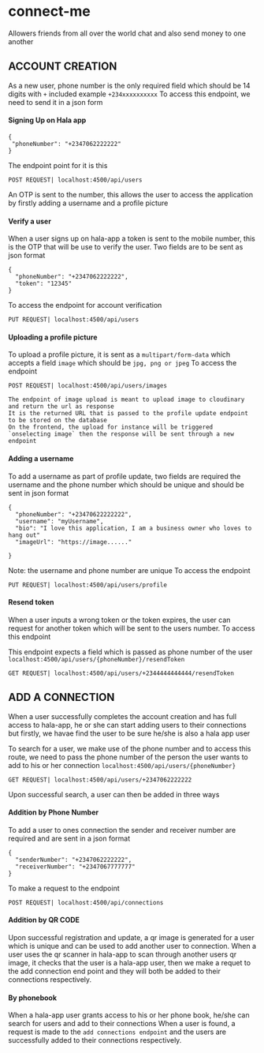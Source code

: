 # connect-me
Allowers friends from all over the world chat and also send money to one another


## ACCOUNT CREATION
 As a new user, phone number is the only required field which should be 14 digits with `+` included 
 example `+234xxxxxxxxxx`
 To access this endpoint, we need to send it in a json form 
#### Signing Up on Hala app
 ```
{
  "phoneNumber": "+2347062222222"
}
```
The endpoint point for it is this 
```
POST REQUEST| localhost:4500/api/users
```
An OTP is sent to the number, this allows the user to access the application by firstly adding a username and a profile picture

#### Verify a user
When a user signs up on hala-app a token is sent to the mobile number, this is the OTP that will be use to verify the user. Two fields are to be sent as json format 
```
{
  "phoneNumber": "+2347062222222",
  "token": "12345"
}
```

To access the endpoint for account verification 
```
PUT REQUEST| localhost:4500/api/users
```
#### Uploading a profile picture
To upload a profile picture, it is sent as a `multipart/form-data` which accepts a field `image` which should be `jpg, png or jpeg`
To access the endpoint 
```
POST REQUEST| localhost:4500/api/users/images

The endpoint of image upload is meant to upload image to cloudinary and return the url as response
It is the returned URL that is passed to the profile update endpoint to be stored on the database
On the frontend, the upload for instance will be triggered `onselecting image` then the response will be sent through a new endpoint
```
#### Adding a username
To add a username as part of profile update, two fields are required the username and the phone number which should be unique and should be sent in json format
```
{
  "phoneNumber": "+23470622222222",
  "username": "myUsername",
  "bio": "I love this application, I am a business owner who loves to hang out"
  "imageUrl": "https://image......"

}
```
Note: the username and phone number are unique
To access the endpoint 
```
PUT REQUEST| localhost:4500/api/users/profile
```
#### Resend token
When a user inputs a wrong token or the token expires, the user can request for another token which will be sent to the users number. To access this endpoint

This endpoint expects a field which is passed as phone number of the user `localhost:4500/api/users/{phoneNumber}/resendToken`
```
GET REQUEST| localhost:4500/api/users/+2344444444444/resendToken
```


## ADD A CONNECTION

When a user successfully completes the account creation and has full access to hala-app, he or she can start adding users to their connections but firstly, we havae find the user to be sure he/she is also a hala app user

To search for a user, we make use of the phone number and to access this route, we need to pass the phone number of the person the user wants to add to his or her connection `localhost:4500/api/users/{phoneNumber}`
```
GET REQUEST| localhost:4500/api/users/+2347062222222
```

Upon successful search, a user can then be added in three ways

 #### Addition by Phone Number

 To add a user to ones connection the sender and receiver number are required and are sent in a json format
 ```
 {
   "senderNumber": "+2347062222222",
   "receiverNumber": "+2347067777777"
 }
```
To make a request to the endpoint 
```
POST REQUEST| localhost:4500/api/connections
```

#### Addition by QR CODE
Upon successful registration and update, a qr image is generated for a user which is unique and can be used to add another user to connection. 
When a user uses the qr scanner in hala-app to scan through another users qr image, it checks that the user is a hala-app user, then we make a requet to the add connection end point and they will both be added to their connections respectively.

#### By phonebook
When a hala-app user grants access to his or her phone book, he/she can search for users and add to their connections
When a user is found, a request is made to the `add connections endpoint` and the users are successfully added to their connections respectively.